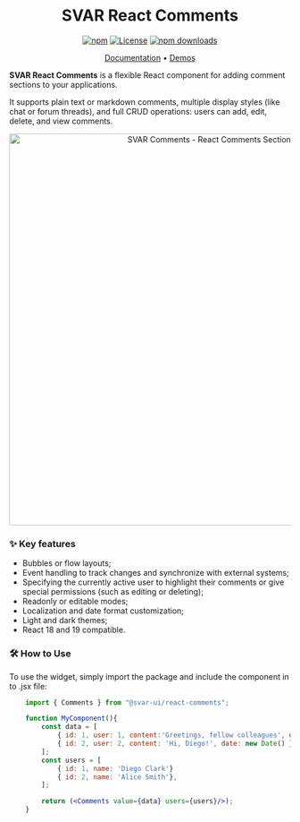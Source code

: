 <div align="center">

# SVAR React Comments

[![npm](https://img.shields.io/npm/v/@svar-ui/react-comments.svg)](https://www.npmjs.com/package/@svar-ui/react-comments)
[![License](https://img.shields.io/github/license/svar-widgets/react-comments)](https://github.com/svar-widgets/react-comments/blob/main/license.txt)
[![npm downloads](https://img.shields.io/npm/dm/@svar-ui/react-comments.svg)](https://www.npmjs.com/package/@svar-ui/react-comments)

</div>

<div align="center">

[Documentation](https://docs.svar.dev/react/core/comments/) • [Demos](https://docs.svar.dev/react/core/samples-comments/#/base/willow)

</div>

**SVAR React Comments** is a flexible React component for adding comment sections to your applications.

It supports plain text or markdown comments, multiple display styles (like chat or forum threads), and full CRUD operations: users can add, edit, delete, and view comments.

<div align="center">
	
<img src="https://svar.dev/images/github/github-commenta.png" alt="SVAR Comments - React Comments Section" style="width: 700px;">

</div>

### :sparkles: Key features

- Bubbles or flow layouts;
- Event handling to track changes and synchronize with external systems;
- Specifying the currently active user to highlight their comments or give special permissions (such as editing or deleting);
- Readonly or editable modes;
- Localization and date format customization;
- Light and dark themes;
- React 18 and 19 compatible.

### :hammer_and_wrench: How to Use

To use the widget, simply import the package and include the component in to .jsx file:

```jsx
	import { Comments } from "@svar-ui/react-comments";

    function MyComponent(){
        const data = [
			{ id: 1, user: 1, content:'Greetings, fellow colleagues', date: new Date() },
    		{ id: 2, user: 2, content: 'Hi, Diego!', date: new Date() },
		];
		const users = [
			{ id: 1, name: 'Diego Clark'}
			{ id: 2, name: 'Alice Smith'},
		];

        return (<Comments value={data} users={users}/>);
    }
```
